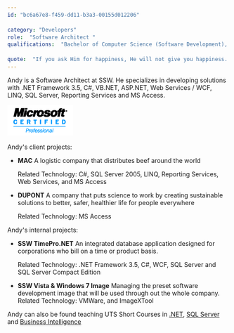 ```yaml
---
id: "bc6a67e8-f459-dd11-b3a3-00155d012206"

category: "Developers"
role:  "Software Architect "
qualifications:  "Bachelor of Computer Science (Software Development), Master of Information System "

quote:  "If you ask Him for happiness, He will not give you happiness. What He will give you is, the opportunities to be happy."
---
```


Andy is a Software Architect at SSW. He specializes in developing solutions with .NET Framework 3.5, C#, VB.NET, ASP.NET, Web Services / WCF, LINQ, SQL Server, Reporting Services and MS Access.  

 ![](./Images/Bio/mcp.gif) 


Andy's client projects: 

*   **MAC** A logistic company that distributes beef around the world  

    Related Technology: C#, SQL Server 2005, LINQ, Reporting Services, Web Services, and MS Access 
*   **DUPONT** A company that puts science to work by creating sustainable solutions to better, safer, healthier life for people everywhere   

    Related Technology: MS Access 

Andy's internal projects: 

*   **SSW TimePro.NET** An integrated database application designed for corporations who bill on a time or product basis.  

    Related Technology: .NET Framework 3.5, C#, WCF, SQL Server and SQL Server Compact Edition 
*   **SSW Vista & Windows 7 Image** Managing the preset software development image that will be used through out the whole company. Related Technology: VMWare, and ImageXTool 

Andy can also be found teaching UTS Short Courses in [.NET](http://www.it.uts.edu.au/courses/short/programming/dotnet.html), [SQL Server](http://it.uts.edu.au/course/shortcourse/programming/sqldev.html) and [Business Intelligence](http://www.it.uts.edu.au/courses/short/programming/sqlbi.html)